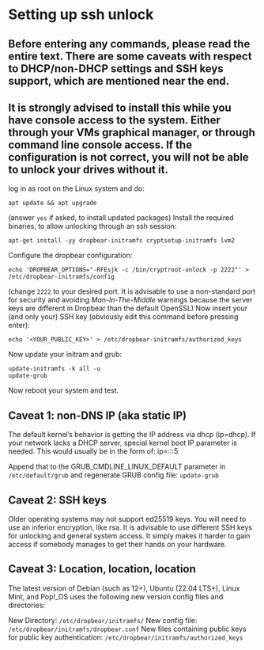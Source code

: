 # Setting up ssh unlock

## Before entering any commands, please read the entire text. There are some caveats with respect to DHCP/non-DHCP settings and SSH keys support, which are mentioned near the end.
## It is strongly advised to install this while you have console access to the system. Either through your VMs graphical manager, or through command line console access. If the configuration is not correct, you will not be able to unlock your drives without it.

log in as root on the Linux system and do:

```shell
apt update && apt upgrade
```
(answer `yes` if asked, to install updated packages)
Install the required binaries, to allow unlocking through an ssh session:
```shell
apt-get install -yy dropbear-initramfs cryptsetup-initramfs lvm2
```
Configure the dropbear configuration:
```shell
echo 'DROPBEAR_OPTIONS="-RFEsjk -c /bin/cryptroot-unlock -p 2222"' > /etc/dropbear-initramfs/config
```
(change `2222` to your desired port. It is advisable to use a non-standard port for security and avoiding *Man-In-The-Middle* warnings because the server keys are different in Dropbear than the default OpenSSL)
Now insert your (and only your) SSH key (obviously edit this command before pressing enter):
```shell
echo '<YOUR_PUBLIC_KEY>' > /etc/dropbear-initramfs/authorized_keys
```
Now update your initram and grub:
```shell
update-initramfs -k all -u
update-grub
```

Now reboot your system and test.


## Caveat 1: non-DNS IP (aka static IP)
The default kernel’s behavior is getting the IP address via dhcp (ip=dhcp). If your network lacks a DHCP server, special kernel boot IP parameter is needed. This would usually be in the form of:
ip=<client-ip>::<gw-ip>:<netmask>5

Append that to the GRUB_CMDLINE_LINUX_DEFAULT parameter in `/etc/default/grub` and regenerate GRUB config file:
`update-grub`

## Caveat 2: SSH keys
Older operating systems may not support ed25519 keys. You will need to use an inferior encryption, like rsa.
It is advisable to use different SSH keys for unlocking and general system access. It simply makes it harder to gain access if somebody manages to get their hands on your hardware.

## Caveat 3: Location, location, location
The latest version of Debian (such as 12+), Ubuntu (22.04 LTS+), Linux Mint, and Pop!_OS uses the following new version config files and directories:

New Directory: `/etc/dropbear/initramfs/`
New config file: `/etc/dropbear/initramfs/dropbear.conf`
New files containing public keys for public key authentication: `/etc/dropbear/initramfs/authorized_keys`
